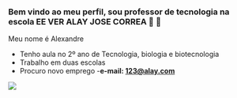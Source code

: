 ### **Bem vindo ao meu perfil, sou professor de tecnologia na escola EE VER ALAY JOSE CORREA** 🥇 👋

Meu nome é Alexandre

- Tenho aula no 2º ano de Tecnologia, biologia e biotecnologia
- Trabalho em duas escolas
- Procuro novo emprego
-**e-mail: 123@alay.com**

![](https://tenor.com/pt-BR/view/animate-the-vax-covid-animate-the-vaccine-project-halo-teamhalo-gif-26088370)


